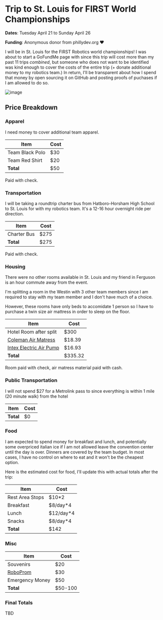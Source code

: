 # Trip to St. Louis for FIRST World Championships

**Dates**: Tuesday April 21 to Sunday April 26

**Funding**: Anonymous donor from phillydev.org :heart:

I will be in St. Louis for the FIRST Robotics world championships! I was about to start a GoFundMe page with since this trip will cost more than my past 11 trips _combined_, but someone who does not want to be identified was kind enough to cover the costs of the entire trip (+ donate additional money to my robotics team.) In return, I'll be transparent about how I spend that money by open sourcing it on GitHub and posting proofs of puchases if I am allowed to do so.

![image](https://cloud.githubusercontent.com/assets/607807/7202893/6c32fc82-e4e4-11e4-9321-6fde678c36d6.png)

## Price Breakdown

### Apparel

I need money to cover additional team apparel. 

| Item | Cost |
|--------|------|
| Team Black Polo | $30 |
| Team Red Shirt | $20 |
| **Total** | $50 |

Paid with check.

### Transportation

I will be taking a roundtrip charter bus from Hatboro-Horsham High School to St. Louis for with my robotics team. It's a 12-16 hour overnight ride per direction. 

| Item | Cost |
|--------|------|
| Charter Bus | $275 |
| **Total** | $275 |

Paid with check.

### Housing

There were no other rooms available in St. Louis and my friend in Ferguson is an hour commute away from the event.

I'm splitting a room in the Westin with 3 other team members since I am required to stay with my team member and I don't have much of a choice.

However, these rooms have only beds to accomidate 1 person so I have to purchase a twin size air mattress in order to sleep on the floor.

| Item | Cost |
|--------|------|
| Hotel Room after split | $300 |
| [Coleman Air Matress](http://www.walmart.com/ip/Coleman-Twin-Sized-Flocked-Air-Bed/5303858) | $18.39 |
| [Intex Electric Air Pump](http://www.walmart.com/ip/Intex-Quick-Fill-AC-Electric-Airbed-Pump/33563033) | $16.93 |
| **Total** | $335.32 |

Room paid with check, air matress material paid with cash.

### Public Transportation

I will not spend $27 for a Metrolink pass to since everything is within 1 mile (20 minute walk) from the hotel 

| Item | Cost |
|--------|------|
| **Total** | $0 |

### Food

I am expected to spend money for breakfast and lunch, and potentially some overpriced italian ice if I am not allowed leave the convention center until the day is over. Dinners are covered by the team budget. In most cases, I have no control on where to eat and it won't be the cheapest option.

Here is the estimated cost for food, I'll update this with actual totals after the trip:

| Item | Cost |
|--------|------|
| Rest Area Stops | $10*2 |
| Breakfast | $8/day*4 |
| Lunch | $12/day*4 |
| Snacks | $8/day*4 |
| **Total** | $142 |

### Misc

| Item | Cost |
|--------|------|
| Souvenirs | $20 |
| [RoboProm](http://www.team399.org/roboprom2015/) | $30 |
| Emergency Money | $50 |
| **Total** | $50-100 |


### Final Totals

TBD
